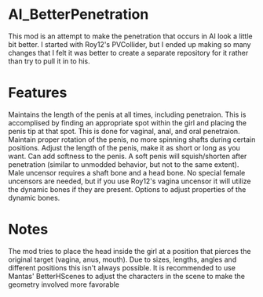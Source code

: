 # AI_BetterPenetration

This mod is an attempt to make the penetration that occurs in AI look a little bit better.  I started with Roy12's PVCollider, but I ended up making so many changes that I felt it was better to create a separate repository for it rather than try to pull it in to his.  

# Features

Maintains the length of the penis at all times, including penetraion.  This is accomplised by finding an appropriate spot within the girl and placing the penis tip at that spot.
This is done for vaginal, anal, and oral penetraion.
Maintain proper rotation of the penis, no more spinning shafts during certain positions.
Adjust the length of the penis, make it as short or long as you want.
Can add softness to the penis.  A soft penis will squish/shorten after penetration (similar to unmodded behavior, but not to the same extent).
Male uncensor requires a shaft bone and a head bone.
No special female uncensors are needed, but if you use Roy12's vagina uncensor it will utilize the dynamic bones if they are present.
Options to adjust properties of the dynamic bones.

# Notes

The mod tries to place the head inside the girl at a position that pierces the original target (vagina, anus, mouth).  Due to sizes, lengths, angles and different positions this isn't always possible.  It is recommended to use Mantas' BetterHScenes to adjust the characters in the scene to make the geometry involved more favorable

